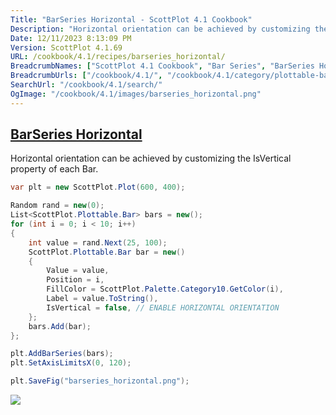 ```yaml
---
Title: "BarSeries Horizontal - ScottPlot 4.1 Cookbook"
Description: "Horizontal orientation can be achieved by customizing the IsVertical property of each Bar."
Date: 12/11/2023 8:13:09 PM
Version: ScottPlot 4.1.69
URL: /cookbook/4.1/recipes/barseries_horizontal/
BreadcrumbNames: ["ScottPlot 4.1 Cookbook", "Bar Series", "BarSeries Horizontal"]
BreadcrumbUrls: ["/cookbook/4.1/", "/cookbook/4.1/category/plottable-bar-series", "/cookbook/4.1/recipes/barseries_horizontal/"]
SearchUrl: "/cookbook/4.1/search/"
OgImage: "/cookbook/4.1/images/barseries_horizontal.png"
---
```


<h2><a id='barseries-horizontal' href='/cookbook/4.1/recipes/barseries_horizontal/'>BarSeries Horizontal</a></h2>

Horizontal orientation can be achieved by customizing the IsVertical property of each Bar.

```cs
var plt = new ScottPlot.Plot(600, 400);

Random rand = new(0);
List<ScottPlot.Plottable.Bar> bars = new();
for (int i = 0; i < 10; i++)
{
    int value = rand.Next(25, 100);
    ScottPlot.Plottable.Bar bar = new()
    {
        Value = value,
        Position = i,
        FillColor = ScottPlot.Palette.Category10.GetColor(i),
        Label = value.ToString(),
        IsVertical = false, // ENABLE HORIZONTAL ORIENTATION
    };
    bars.Add(bar);
};

plt.AddBarSeries(bars);
plt.SetAxisLimitsX(0, 120);

plt.SaveFig("barseries_horizontal.png");
```

<img src='../../images/barseries_horizontal.png' class='d-block mx-auto my-5' />


